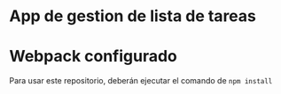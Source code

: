 # App de gestion de lista de tareas
# Webpack configurado

Para usar este repositorio, deberán ejecutar el comando de ```npm install```
